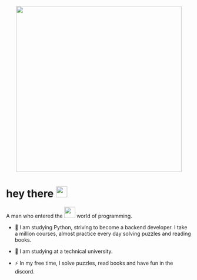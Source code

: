 <div id="header" align="center">
  <img src='https://media2.giphy.com/media/1GEATImIxEXVR79Dhk/giphy.gif?cid=ecf05e47blhr5ofd2r3re6mem8vxwx8h2f1bkngp83wr99fl&rid=giphy.gif&ct=g' width="450"/>
</div>
<div id="header" align="center">
<img src="https://komarev.com/ghpvc/?username=ap7kj&style=flat-square&color=blue" alt=""/>
</div>
<h1>
  hey there
  <img src="https://media.giphy.com/media/hvRJCLFzcasrR4ia7z/giphy.gif" width="30px"/>
</h1>


A man who entered the <img src="https://media.giphy.com/media/WUlplcMpOCEmTGBtBW/giphy.gif" width="30"> world of programming.
- :telescope: I am studying Python, striving to become a backend developer. I take a million courses, almost practice every day solving puzzles and reading books.

- :seedling: I am studying at a technical university.

- :zap: In my free time, I solve puzzles, read books and have fun in the discord.


